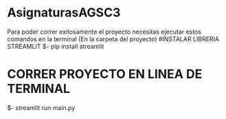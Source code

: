 # AsignaturasAGSC3
Para poder correr exitosamente el proyecto necesitas ejecutar estos comandos en la terminal (En la carpeta del proyecto)
#INSTALAR LIBRERIA STREAMLIT
 $- pip install streamlit
 
 # CORRER PROYECTO EN LINEA DE TERMINAL
 $- streamlit run main.py
